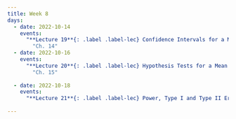 ```yaml
---
title: Week 8
days:
  - date: 2022-10-14
    events:
      "**Lecture 19**{: .label .label-lec} Confidence Intervals for a Mean with Known Standard Deviation ":
        "Ch. 14"
  - date: 2022-10-16
    events:
      "**Lecture 20**{: .label .label-lec} Hypothesis Tests for a Mean with Known Standard Deviation ": 
        "Ch. 15"
      
  - date: 2022-10-18
    events:
      "**Lecture 21**{: .label .label-lec} Power, Type I and Type II Error, Sample Size ":
      
---
```

